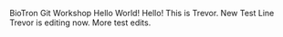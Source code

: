 BioTron Git Workshop
Hello World!
Hello!
This is Trevor.
New Test Line
Trevor is editing now.
More test edits.